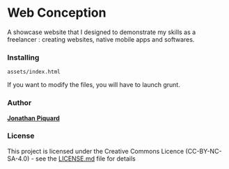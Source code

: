 
# Web Conception

A showcase website that I designed to demonstrate my skills as a freelancer : creating websites, native mobile apps and softwares.

### Installing
```
assets/index.html
```
If you want to modify the files, you will have to launch grunt.

### Author

**[Jonathan Piquard](https://github.com/JonathanPiquard)**

### License

This project is licensed under the Creative Commons Licence (CC-BY-NC-SA-4.0) - see the [LICENSE.md](LICENSE.md) file for details
